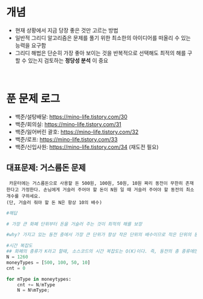 # 개념
- 현재 상황에서 지금 당장 좋은 것만 고르는 방법
- 일반적 그리디 알고리즘은 문제를 풀기 위한 최소한의 아이디어를 떠올리 수 있는 능력을 요구함
- 그리디 해법은 단순히 가장 좋아 보이는 것을 반복적으로 선택해도 최적의 해를 구할 수 있는지 검토하는 **정당성 분석** 이 중요 

</br>

# 푼 문제 로그

- 백준/설탕배달: https://mino-life.tistory.com/30
- 백준/회의실: https://mino-life.tistory.com/31
- 백준/잃어버린 괄호: https://mino-life.tistory.com/32
- 백준/로프: https://mino-life.tistory.com/33
- 백준/신입사원: https://mino-life.tistory.com/34 (재도전 필요)


## 대표문제: 거스름돈 문제 

```
 카운터에는 거스름돈으로 사용할 돈 500원, 100원, 50원, 10원 짜리 동전이 무한히 존재한다고 가정한다. 손님에게 거슬러 주어야 할 돈이 N원 일 때 거슬러 주어야 할 동전의 최소 개수를 구하세요.
(단, 거슬러 줘야 할 돈 N은 항상 10의 배수)
```

```python
#해답

# 가장 큰 화폐 단위부터 돈을 거슬러 주는 것이 최적의 해를 보장

#why? 가지고 있는 동전 중에서 가장 큰 단위가 항상 작은 단위의 배수이므로 작은 단위의 동전들을 종합해 다른 해가 나올 수 없기 때문에

#시간 복잡도
## 화폐의 종류가 K라고 할때, 소스코드의 시간 복잡도는 O(K)이다. 즉, 동전의 총 종류에만 영향을 받는다.
N = 1260
moneyTypes = [500, 100, 50, 10]
cnt = 0

for mType in moneytypes:
    cnt += N/mType
    N = N%mType;
```


